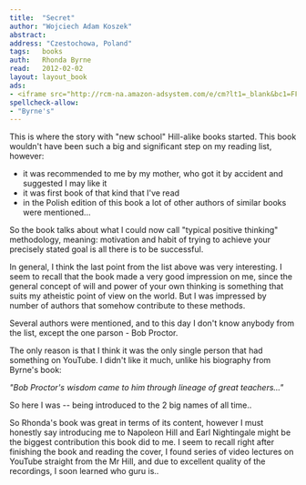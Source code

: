 ```yaml
---
title:	"Secret"
author: "Wojciech Adam Koszek"
abstract:
address: "Czestochowa, Poland"
tags:	books
auth:	Rhonda Byrne
read:	2012-02-02
layout: layout_book
ads:
- <iframe src="http://rcm-na.amazon-adsystem.com/e/cm?lt1=_blank&bc1=FFFFFF&IS2=1&npa=1&bg1=FFFFFF&fc1=000000&lc1=FF0000&t=wkoszek-20&o=1&p=8&l=as4&m=amazon&f=ifr&ref=ss_til&asins=1582701709" style="width:120px;height:240px;" scrolling="no" marginwidth="0" marginheight="0" frameborder="0"></iframe>
spellcheck-allow:
- "Byrne's"
---
```


This is where the story with "new school" Hill-alike books started. This
book wouldn't have been such a big and significant step on my reading list,
however:

+ it was recommended to me by my mother, who got it by accident and
suggested I may like it
+ it was first book of that kind that I've read
+ in the Polish edition of this book a lot of other authors of similar books
were mentioned...

So the book talks about what I could now call "typical positive thinking"
methodology, meaning: motivation and habit of trying to achieve your
precisely stated goal is all there is to be successful.

In general, I think the last point from the list above was very interesting.
I seem to recall that the book made a very good impression on me, since the
general concept of will and power of your own thinking is something that
suits my atheistic point of view on the world. But I was impressed by number
of authors that somehow contribute to these methods.

Several authors were mentioned, and to this day I don't know anybody from
the list, except the one parson - Bob Proctor.

The only reason is that I think it was the only single person that had
something on YouTube. I didn't like it much, unlike his biography from
Byrne's book:

*"Bob Proctor's wisdom came to him through lineage of great teachers..."*

So here I was -- being introduced to the 2 big names of all time..

So Rhonda's book was great in terms of its content, however I must honestly
say introducing me to Napoleon Hill and Earl Nightingale might be the
biggest contribution this book did to me. I seem to recall right after
finishing the book and reading the cover, I found series of video lectures
on YouTube straight from the Mr Hill, and due to excellent quality of the
recordings, I soon learned who guru is..
